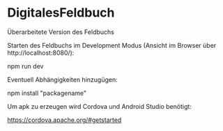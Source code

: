 # DigitalesFeldbuch
Überarbeitete Version des Feldbuchs

Starten des Feldbuchs im Development Modus (Ansicht im Browser über http://localhost:8080/):

npm run dev

Eventuell Abhängigkeiten hinzugügen: 

npm install "packagename"

Um apk zu erzeugen wird Cordova und Android Studio benötigt: 

https://cordova.apache.org/#getstarted
